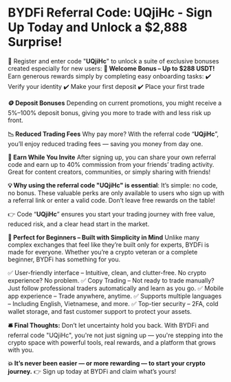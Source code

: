 # BYDFi Referral Code: UQjiHc - Sign Up Today and Unlock a $2,888 Surprise!

🎉 Register and enter code "**UQjiHc**" to unlock a suite of exclusive bonuses created especially for new users:
**💸 Welcome Bonus – Up to $288 USDT!**
Earn generous rewards simply by completing easy onboarding tasks:
✔️ Verify your identity
✔️ Make your first deposit
✔️ Place your first trade

**🪙 Deposit Bonuses**
Depending on current promotions, you might receive a 5%–100% deposit bonus, giving you more to trade with and less risk up front.

**📉 Reduced Trading Fees**
Why pay more? With the referral code “**UQjiHc**”, you’ll enjoy reduced trading fees — saving you money from day one.

**🔁 Earn While You Invite**
After signing up, you can share your own referral code and earn up to 40% commission from your friends’ trading activity. Great for content creators, communities, or simply sharing with friends!

**💡 Why using the referral code "UQjiHc" is essential**:
It’s simple: no code, no bonus. These valuable perks are only available to users who sign up with a referral link or enter a valid code. Don’t leave free rewards on the table!

👉 Code “**UQjiHc**” ensures you start your trading journey with free value, reduced risk, and a clear head start in the market.

**🧩 Perfect for Beginners – Built with Simplicity in Mind**
Unlike many complex exchanges that feel like they’re built only for experts, BYDFi is made for everyone. Whether you’re a crypto veteran or a complete beginner, BYDFi has something for you.

✅ User-friendly interface – Intuitive, clean, and clutter-free. No crypto experience? No problem.
✅ Copy Trading – Not ready to trade manually? Just follow professional traders automatically and learn as you go.
✅ Mobile app experience – Trade anywhere, anytime.
✅ Supports multiple languages – Including English, Vietnamese, and more.
✅ Top-tier security – 2FA, cold wallet storage, and fast customer support to protect your assets.

**🛎️ Final Thoughts:**
Don’t let uncertainty hold you back. With BYDFi and referral code "UQjiHc", you're not just signing up — you're stepping into the crypto space with powerful tools, real rewards, and a platform that grows with you.

**💥 It’s never been easier — or more rewarding — to start your crypto journey.**
👉 Sign up today at BYDFi and claim what’s yours!
